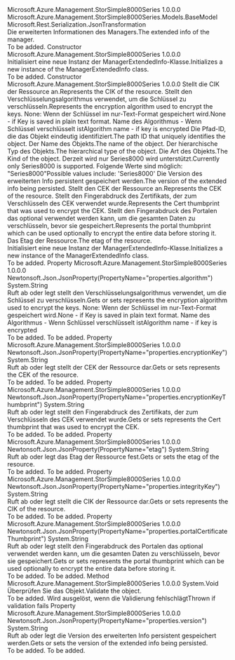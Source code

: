 <Type Name="ManagerExtendedInfo" FullName="Microsoft.Azure.Management.StorSimple8000Series.Models.ManagerExtendedInfo">
  <TypeSignature Language="C#" Value="public class ManagerExtendedInfo : Microsoft.Azure.Management.StorSimple8000Series.Models.BaseModel" />
  <TypeSignature Language="ILAsm" Value=".class public auto ansi beforefieldinit ManagerExtendedInfo extends Microsoft.Azure.Management.StorSimple8000Series.Models.BaseModel" />
  <TypeSignature Language="DocId" Value="T:Microsoft.Azure.Management.StorSimple8000Series.Models.ManagerExtendedInfo" />
  <TypeSignature Language="VB.NET" Value="Public Class ManagerExtendedInfo&#xA;Inherits BaseModel" />
  <TypeSignature Language="F#" Value="type ManagerExtendedInfo = class&#xA;    inherit BaseModel" />
  <AssemblyInfo>
    <AssemblyName>Microsoft.Azure.Management.StorSimple8000Series</AssemblyName>
    <AssemblyVersion>1.0.0.0</AssemblyVersion>
  </AssemblyInfo>
  <Base>
    <BaseTypeName>Microsoft.Azure.Management.StorSimple8000Series.Models.BaseModel</BaseTypeName>
  </Base>
  <Interfaces />
  <Attributes>
    <Attribute>
      <AttributeName>Microsoft.Rest.Serialization.JsonTransformation</AttributeName>
    </Attribute>
  </Attributes>
  <Docs>
    <summary>
            <span data-ttu-id="ea456-101">Die erweiterten Informationen des Managers.</span><span class="sxs-lookup"><span data-stu-id="ea456-101">The extended info of the manager.</span></span>
            </summary>
    <remarks>To be added.</remarks>
  </Docs>
  <Members>
    <Member MemberName=".ctor">
      <MemberSignature Language="C#" Value="public ManagerExtendedInfo ();" />
      <MemberSignature Language="ILAsm" Value=".method public hidebysig specialname rtspecialname instance void .ctor() cil managed" />
      <MemberSignature Language="DocId" Value="M:Microsoft.Azure.Management.StorSimple8000Series.Models.ManagerExtendedInfo.#ctor" />
      <MemberSignature Language="VB.NET" Value="Public Sub New ()" />
      <MemberType>Constructor</MemberType>
      <AssemblyInfo>
        <AssemblyName>Microsoft.Azure.Management.StorSimple8000Series</AssemblyName>
        <AssemblyVersion>1.0.0.0</AssemblyVersion>
      </AssemblyInfo>
      <Parameters />
      <Docs>
        <summary>
            <span data-ttu-id="ea456-102">Initialisiert eine neue Instanz der ManagerExtendedInfo-Klasse.</span><span class="sxs-lookup"><span data-stu-id="ea456-102">Initializes a new instance of the ManagerExtendedInfo class.</span></span>
            </summary>
        <remarks>To be added.</remarks>
      </Docs>
    </Member>
    <Member MemberName=".ctor">
      <MemberSignature Language="C#" Value="public ManagerExtendedInfo (string integrityKey, string algorithm, string id = null, string name = null, string type = null, Nullable&lt;Microsoft.Azure.Management.StorSimple8000Series.Models.Kind&gt; kind = null, string version = null, string encryptionKey = null, string encryptionKeyThumbprint = null, string portalCertificateThumbprint = null, string etag = null);" />
      <MemberSignature Language="ILAsm" Value=".method public hidebysig specialname rtspecialname instance void .ctor(string integrityKey, string algorithm, string id, string name, string type, valuetype System.Nullable`1&lt;valuetype Microsoft.Azure.Management.StorSimple8000Series.Models.Kind&gt; kind, string version, string encryptionKey, string encryptionKeyThumbprint, string portalCertificateThumbprint, string etag) cil managed" />
      <MemberSignature Language="DocId" Value="M:Microsoft.Azure.Management.StorSimple8000Series.Models.ManagerExtendedInfo.#ctor(System.String,System.String,System.String,System.String,System.String,System.Nullable{Microsoft.Azure.Management.StorSimple8000Series.Models.Kind},System.String,System.String,System.String,System.String,System.String)" />
      <MemberSignature Language="VB.NET" Value="Public Sub New (integrityKey As String, algorithm As String, Optional id As String = null, Optional name As String = null, Optional type As String = null, Optional kind As Nullable(Of Kind) = null, Optional version As String = null, Optional encryptionKey As String = null, Optional encryptionKeyThumbprint As String = null, Optional portalCertificateThumbprint As String = null, Optional etag As String = null)" />
      <MemberSignature Language="F#" Value="new Microsoft.Azure.Management.StorSimple8000Series.Models.ManagerExtendedInfo : string * string * string * string * string * Nullable&lt;Microsoft.Azure.Management.StorSimple8000Series.Models.Kind&gt; * string * string * string * string * string -&gt; Microsoft.Azure.Management.StorSimple8000Series.Models.ManagerExtendedInfo" Usage="new Microsoft.Azure.Management.StorSimple8000Series.Models.ManagerExtendedInfo (integrityKey, algorithm, id, name, type, kind, version, encryptionKey, encryptionKeyThumbprint, portalCertificateThumbprint, etag)" />
      <MemberType>Constructor</MemberType>
      <AssemblyInfo>
        <AssemblyName>Microsoft.Azure.Management.StorSimple8000Series</AssemblyName>
        <AssemblyVersion>1.0.0.0</AssemblyVersion>
      </AssemblyInfo>
      <Parameters>
        <Parameter Name="integrityKey" Type="System.String" />
        <Parameter Name="algorithm" Type="System.String" />
        <Parameter Name="id" Type="System.String" />
        <Parameter Name="name" Type="System.String" />
        <Parameter Name="type" Type="System.String" />
        <Parameter Name="kind" Type="System.Nullable&lt;Microsoft.Azure.Management.StorSimple8000Series.Models.Kind&gt;" />
        <Parameter Name="version" Type="System.String" />
        <Parameter Name="encryptionKey" Type="System.String" />
        <Parameter Name="encryptionKeyThumbprint" Type="System.String" />
        <Parameter Name="portalCertificateThumbprint" Type="System.String" />
        <Parameter Name="etag" Type="System.String" />
      </Parameters>
      <Docs>
        <param name="integrityKey"><span data-ttu-id="ea456-103">Stellt die CIK der Ressource an.</span><span class="sxs-lookup"><span data-stu-id="ea456-103">Represents the CIK of the resource.</span></span></param>
        <param name="algorithm"><span data-ttu-id="ea456-104">Stellt den Verschlüsselungsalgorithmus verwendet, um die Schlüssel zu verschlüsseln.</span><span class="sxs-lookup"><span data-stu-id="ea456-104">Represents the encryption algorithm used to encrypt the keys.</span></span> <span data-ttu-id="ea456-105">None: Wenn der Schlüssel im nur-Text-Format gespeichert wird.</span><span class="sxs-lookup"><span data-stu-id="ea456-105">None - if Key is saved in plain text format.</span></span>
            <span data-ttu-id="ea456-106">Name des Algorithmus - Wenn Schlüssel verschlüsselt ist</span><span class="sxs-lookup"><span data-stu-id="ea456-106">Algorithm name - if key is encrypted</span></span></param>
        <param name="id"><span data-ttu-id="ea456-107">Die Pfad-ID, die das Objekt eindeutig identifiziert.</span><span class="sxs-lookup"><span data-stu-id="ea456-107">The path ID that uniquely identifies the object.</span></span></param>
        <param name="name"><span data-ttu-id="ea456-108">Der Name des Objekts.</span><span class="sxs-lookup"><span data-stu-id="ea456-108">The name of the object.</span></span></param>
        <param name="type"><span data-ttu-id="ea456-109">Der hierarchische Typ des Objekts.</span><span class="sxs-lookup"><span data-stu-id="ea456-109">The hierarchical type of the object.</span></span></param>
        <param name="kind"><span data-ttu-id="ea456-110">Die Art des Objekts.</span><span class="sxs-lookup"><span data-stu-id="ea456-110">The Kind of the object.</span></span> <span data-ttu-id="ea456-111">Derzeit wird nur Series8000 wird unterstützt.</span><span class="sxs-lookup"><span data-stu-id="ea456-111">Currently only Series8000 is supported.</span></span> <span data-ttu-id="ea456-112">Folgende Werte sind möglich: "Series8000"</span><span class="sxs-lookup"><span data-stu-id="ea456-112">Possible values include: 'Series8000'</span></span></param>
        <param name="version"><span data-ttu-id="ea456-113">Die Version des erweiterten Info persistent gespeichert werden.</span><span class="sxs-lookup"><span data-stu-id="ea456-113">The version of the extended info being persisted.</span></span></param>
        <param name="encryptionKey"><span data-ttu-id="ea456-114">Stellt den CEK der Ressource an.</span><span class="sxs-lookup"><span data-stu-id="ea456-114">Represents the CEK of the resource.</span></span></param>
        <param name="encryptionKeyThumbprint"><span data-ttu-id="ea456-115">Stellt den Fingerabdruck des Zertifikats, der zum Verschlüsseln des CEK verwendet wurde.</span><span class="sxs-lookup"><span data-stu-id="ea456-115">Represents the Cert thumbprint that was used to encrypt the CEK.</span></span></param>
        <param name="portalCertificateThumbprint"><span data-ttu-id="ea456-116">Stellt den Fingerabdruck des Portalen das optional verwendet werden kann, um die gesamten Daten zu verschlüsseln, bevor sie gespeichert.</span><span class="sxs-lookup"><span data-stu-id="ea456-116">Represents the portal thumbprint which can be used optionally to encrypt the entire data before storing it.</span></span></param>
        <param name="etag"><span data-ttu-id="ea456-117">Das Etag der Ressource.</span><span class="sxs-lookup"><span data-stu-id="ea456-117">The etag of the resource.</span></span></param>
        <summary>
            <span data-ttu-id="ea456-118">Initialisiert eine neue Instanz der ManagerExtendedInfo-Klasse.</span><span class="sxs-lookup"><span data-stu-id="ea456-118">Initializes a new instance of the ManagerExtendedInfo class.</span></span>
            </summary>
        <remarks>To be added.</remarks>
      </Docs>
    </Member>
    <Member MemberName="Algorithm">
      <MemberSignature Language="C#" Value="public string Algorithm { get; set; }" />
      <MemberSignature Language="ILAsm" Value=".property instance string Algorithm" />
      <MemberSignature Language="DocId" Value="P:Microsoft.Azure.Management.StorSimple8000Series.Models.ManagerExtendedInfo.Algorithm" />
      <MemberSignature Language="VB.NET" Value="Public Property Algorithm As String" />
      <MemberSignature Language="F#" Value="member this.Algorithm : string with get, set" Usage="Microsoft.Azure.Management.StorSimple8000Series.Models.ManagerExtendedInfo.Algorithm" />
      <MemberType>Property</MemberType>
      <AssemblyInfo>
        <AssemblyName>Microsoft.Azure.Management.StorSimple8000Series</AssemblyName>
        <AssemblyVersion>1.0.0.0</AssemblyVersion>
      </AssemblyInfo>
      <Attributes>
        <Attribute>
          <AttributeName>Newtonsoft.Json.JsonProperty(PropertyName="properties.algorithm")</AttributeName>
        </Attribute>
      </Attributes>
      <ReturnValue>
        <ReturnType>System.String</ReturnType>
      </ReturnValue>
      <Docs>
        <summary>
            <span data-ttu-id="ea456-119">Ruft ab oder legt stellt den Verschlüsselungsalgorithmus verwendet, um die Schlüssel zu verschlüsseln.</span><span class="sxs-lookup"><span data-stu-id="ea456-119">Gets or sets represents the encryption algorithm used to encrypt the keys.</span></span> <span data-ttu-id="ea456-120">None: Wenn der Schlüssel im nur-Text-Format gespeichert wird.</span><span class="sxs-lookup"><span data-stu-id="ea456-120">None - if Key is saved in plain text format.</span></span> <span data-ttu-id="ea456-121">Name des Algorithmus - Wenn Schlüssel verschlüsselt ist</span><span class="sxs-lookup"><span data-stu-id="ea456-121">Algorithm name - if key is encrypted</span></span>
            </summary>
        <value>To be added.</value>
        <remarks>To be added.</remarks>
      </Docs>
    </Member>
    <Member MemberName="EncryptionKey">
      <MemberSignature Language="C#" Value="public string EncryptionKey { get; set; }" />
      <MemberSignature Language="ILAsm" Value=".property instance string EncryptionKey" />
      <MemberSignature Language="DocId" Value="P:Microsoft.Azure.Management.StorSimple8000Series.Models.ManagerExtendedInfo.EncryptionKey" />
      <MemberSignature Language="VB.NET" Value="Public Property EncryptionKey As String" />
      <MemberSignature Language="F#" Value="member this.EncryptionKey : string with get, set" Usage="Microsoft.Azure.Management.StorSimple8000Series.Models.ManagerExtendedInfo.EncryptionKey" />
      <MemberType>Property</MemberType>
      <AssemblyInfo>
        <AssemblyName>Microsoft.Azure.Management.StorSimple8000Series</AssemblyName>
        <AssemblyVersion>1.0.0.0</AssemblyVersion>
      </AssemblyInfo>
      <Attributes>
        <Attribute>
          <AttributeName>Newtonsoft.Json.JsonProperty(PropertyName="properties.encryptionKey")</AttributeName>
        </Attribute>
      </Attributes>
      <ReturnValue>
        <ReturnType>System.String</ReturnType>
      </ReturnValue>
      <Docs>
        <summary>
            <span data-ttu-id="ea456-122">Ruft ab oder legt stellt der CEK der Ressource dar.</span><span class="sxs-lookup"><span data-stu-id="ea456-122">Gets or sets represents the CEK of the resource.</span></span>
            </summary>
        <value>To be added.</value>
        <remarks>To be added.</remarks>
      </Docs>
    </Member>
    <Member MemberName="EncryptionKeyThumbprint">
      <MemberSignature Language="C#" Value="public string EncryptionKeyThumbprint { get; set; }" />
      <MemberSignature Language="ILAsm" Value=".property instance string EncryptionKeyThumbprint" />
      <MemberSignature Language="DocId" Value="P:Microsoft.Azure.Management.StorSimple8000Series.Models.ManagerExtendedInfo.EncryptionKeyThumbprint" />
      <MemberSignature Language="VB.NET" Value="Public Property EncryptionKeyThumbprint As String" />
      <MemberSignature Language="F#" Value="member this.EncryptionKeyThumbprint : string with get, set" Usage="Microsoft.Azure.Management.StorSimple8000Series.Models.ManagerExtendedInfo.EncryptionKeyThumbprint" />
      <MemberType>Property</MemberType>
      <AssemblyInfo>
        <AssemblyName>Microsoft.Azure.Management.StorSimple8000Series</AssemblyName>
        <AssemblyVersion>1.0.0.0</AssemblyVersion>
      </AssemblyInfo>
      <Attributes>
        <Attribute>
          <AttributeName>Newtonsoft.Json.JsonProperty(PropertyName="properties.encryptionKeyThumbprint")</AttributeName>
        </Attribute>
      </Attributes>
      <ReturnValue>
        <ReturnType>System.String</ReturnType>
      </ReturnValue>
      <Docs>
        <summary>
            <span data-ttu-id="ea456-123">Ruft ab oder legt stellt den Fingerabdruck des Zertifikats, der zum Verschlüsseln des CEK verwendet wurde.</span><span class="sxs-lookup"><span data-stu-id="ea456-123">Gets or sets represents the Cert thumbprint that was used to encrypt the CEK.</span></span>
            </summary>
        <value>To be added.</value>
        <remarks>To be added.</remarks>
      </Docs>
    </Member>
    <Member MemberName="Etag">
      <MemberSignature Language="C#" Value="public string Etag { get; set; }" />
      <MemberSignature Language="ILAsm" Value=".property instance string Etag" />
      <MemberSignature Language="DocId" Value="P:Microsoft.Azure.Management.StorSimple8000Series.Models.ManagerExtendedInfo.Etag" />
      <MemberSignature Language="VB.NET" Value="Public Property Etag As String" />
      <MemberSignature Language="F#" Value="member this.Etag : string with get, set" Usage="Microsoft.Azure.Management.StorSimple8000Series.Models.ManagerExtendedInfo.Etag" />
      <MemberType>Property</MemberType>
      <AssemblyInfo>
        <AssemblyName>Microsoft.Azure.Management.StorSimple8000Series</AssemblyName>
        <AssemblyVersion>1.0.0.0</AssemblyVersion>
      </AssemblyInfo>
      <Attributes>
        <Attribute>
          <AttributeName>Newtonsoft.Json.JsonProperty(PropertyName="etag")</AttributeName>
        </Attribute>
      </Attributes>
      <ReturnValue>
        <ReturnType>System.String</ReturnType>
      </ReturnValue>
      <Docs>
        <summary>
            <span data-ttu-id="ea456-124">Ruft ab oder legt das Etag der Ressource fest.</span><span class="sxs-lookup"><span data-stu-id="ea456-124">Gets or sets the etag of the resource.</span></span>
            </summary>
        <value>To be added.</value>
        <remarks>To be added.</remarks>
      </Docs>
    </Member>
    <Member MemberName="IntegrityKey">
      <MemberSignature Language="C#" Value="public string IntegrityKey { get; set; }" />
      <MemberSignature Language="ILAsm" Value=".property instance string IntegrityKey" />
      <MemberSignature Language="DocId" Value="P:Microsoft.Azure.Management.StorSimple8000Series.Models.ManagerExtendedInfo.IntegrityKey" />
      <MemberSignature Language="VB.NET" Value="Public Property IntegrityKey As String" />
      <MemberSignature Language="F#" Value="member this.IntegrityKey : string with get, set" Usage="Microsoft.Azure.Management.StorSimple8000Series.Models.ManagerExtendedInfo.IntegrityKey" />
      <MemberType>Property</MemberType>
      <AssemblyInfo>
        <AssemblyName>Microsoft.Azure.Management.StorSimple8000Series</AssemblyName>
        <AssemblyVersion>1.0.0.0</AssemblyVersion>
      </AssemblyInfo>
      <Attributes>
        <Attribute>
          <AttributeName>Newtonsoft.Json.JsonProperty(PropertyName="properties.integrityKey")</AttributeName>
        </Attribute>
      </Attributes>
      <ReturnValue>
        <ReturnType>System.String</ReturnType>
      </ReturnValue>
      <Docs>
        <summary>
            <span data-ttu-id="ea456-125">Ruft ab oder legt stellt die CIK der Ressource dar.</span><span class="sxs-lookup"><span data-stu-id="ea456-125">Gets or sets represents the CIK of the resource.</span></span>
            </summary>
        <value>To be added.</value>
        <remarks>To be added.</remarks>
      </Docs>
    </Member>
    <Member MemberName="PortalCertificateThumbprint">
      <MemberSignature Language="C#" Value="public string PortalCertificateThumbprint { get; set; }" />
      <MemberSignature Language="ILAsm" Value=".property instance string PortalCertificateThumbprint" />
      <MemberSignature Language="DocId" Value="P:Microsoft.Azure.Management.StorSimple8000Series.Models.ManagerExtendedInfo.PortalCertificateThumbprint" />
      <MemberSignature Language="VB.NET" Value="Public Property PortalCertificateThumbprint As String" />
      <MemberSignature Language="F#" Value="member this.PortalCertificateThumbprint : string with get, set" Usage="Microsoft.Azure.Management.StorSimple8000Series.Models.ManagerExtendedInfo.PortalCertificateThumbprint" />
      <MemberType>Property</MemberType>
      <AssemblyInfo>
        <AssemblyName>Microsoft.Azure.Management.StorSimple8000Series</AssemblyName>
        <AssemblyVersion>1.0.0.0</AssemblyVersion>
      </AssemblyInfo>
      <Attributes>
        <Attribute>
          <AttributeName>Newtonsoft.Json.JsonProperty(PropertyName="properties.portalCertificateThumbprint")</AttributeName>
        </Attribute>
      </Attributes>
      <ReturnValue>
        <ReturnType>System.String</ReturnType>
      </ReturnValue>
      <Docs>
        <summary>
            <span data-ttu-id="ea456-126">Ruft ab oder legt stellt den Fingerabdruck des Portalen das optional verwendet werden kann, um die gesamten Daten zu verschlüsseln, bevor sie gespeichert.</span><span class="sxs-lookup"><span data-stu-id="ea456-126">Gets or sets represents the portal thumbprint which can be used optionally to encrypt the entire data before storing it.</span></span>
            </summary>
        <value>To be added.</value>
        <remarks>To be added.</remarks>
      </Docs>
    </Member>
    <Member MemberName="Validate">
      <MemberSignature Language="C#" Value="public virtual void Validate ();" />
      <MemberSignature Language="ILAsm" Value=".method public hidebysig newslot virtual instance void Validate() cil managed" />
      <MemberSignature Language="DocId" Value="M:Microsoft.Azure.Management.StorSimple8000Series.Models.ManagerExtendedInfo.Validate" />
      <MemberSignature Language="VB.NET" Value="Public Overridable Sub Validate ()" />
      <MemberSignature Language="F#" Value="abstract member Validate : unit -&gt; unit&#xA;override this.Validate : unit -&gt; unit" Usage="managerExtendedInfo.Validate " />
      <MemberType>Method</MemberType>
      <AssemblyInfo>
        <AssemblyName>Microsoft.Azure.Management.StorSimple8000Series</AssemblyName>
        <AssemblyVersion>1.0.0.0</AssemblyVersion>
      </AssemblyInfo>
      <ReturnValue>
        <ReturnType>System.Void</ReturnType>
      </ReturnValue>
      <Parameters />
      <Docs>
        <summary>
            <span data-ttu-id="ea456-127">Überprüfen Sie das Objekt.</span><span class="sxs-lookup"><span data-stu-id="ea456-127">Validate the object.</span></span>
            </summary>
        <remarks>To be added.</remarks>
        <exception cref="T:Microsoft.Rest.ValidationException">
            <span data-ttu-id="ea456-128">Wird ausgelöst, wenn die Validierung fehlschlägt</span><span class="sxs-lookup"><span data-stu-id="ea456-128">Thrown if validation fails</span></span>
            </exception>
      </Docs>
    </Member>
    <Member MemberName="Version">
      <MemberSignature Language="C#" Value="public string Version { get; set; }" />
      <MemberSignature Language="ILAsm" Value=".property instance string Version" />
      <MemberSignature Language="DocId" Value="P:Microsoft.Azure.Management.StorSimple8000Series.Models.ManagerExtendedInfo.Version" />
      <MemberSignature Language="VB.NET" Value="Public Property Version As String" />
      <MemberSignature Language="F#" Value="member this.Version : string with get, set" Usage="Microsoft.Azure.Management.StorSimple8000Series.Models.ManagerExtendedInfo.Version" />
      <MemberType>Property</MemberType>
      <AssemblyInfo>
        <AssemblyName>Microsoft.Azure.Management.StorSimple8000Series</AssemblyName>
        <AssemblyVersion>1.0.0.0</AssemblyVersion>
      </AssemblyInfo>
      <Attributes>
        <Attribute>
          <AttributeName>Newtonsoft.Json.JsonProperty(PropertyName="properties.version")</AttributeName>
        </Attribute>
      </Attributes>
      <ReturnValue>
        <ReturnType>System.String</ReturnType>
      </ReturnValue>
      <Docs>
        <summary>
            <span data-ttu-id="ea456-129">Ruft ab oder legt die Version des erweiterten Info persistent gespeichert werden.</span><span class="sxs-lookup"><span data-stu-id="ea456-129">Gets or sets the version of the extended info being persisted.</span></span>
            </summary>
        <value>To be added.</value>
        <remarks>To be added.</remarks>
      </Docs>
    </Member>
  </Members>
</Type>
